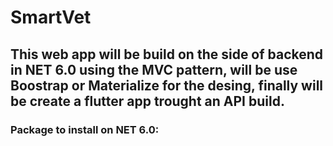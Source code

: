 # SmartVet
## This web app will be build on the side of backend in NET 6.0 using the MVC pattern, will be use Boostrap or Materialize for the desing, finally will be create a flutter app trought an API build.
### Package to install on NET 6.0: 
